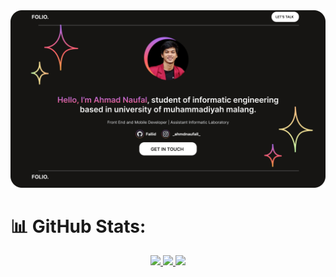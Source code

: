 <div align="center">
  <a href = "https://fallidblog.000webhostapp.com/">
  <img src="https://github.com/Fallid/Fallid/blob/main/BannerGithub.png"/>
  </a>
</div>

# 📊 GitHub Stats:
<div align="center">
  <p align="center">
  <a href="https://github.com/Fallid">
    <img height="180em" src="https://github-readme-stats.vercel.app/api?username=Fallid&theme=vue-dark&hide_border=true&include_all_commits=false&count_private=false"/>
    <img height="180em" src="https://github-readme-stats.vercel.app/api/top-langs/?username=Fallid&theme=vue-dark&hide_border=true&include_all_commits=false&count_private=false&layout=compact"/>
    <img height="180em" src="https://github-readme-streak-stats.herokuapp.com/?user=Fallid&theme=vue-dark&hide_border=true"/>
  </a>
  </p>
</div>
